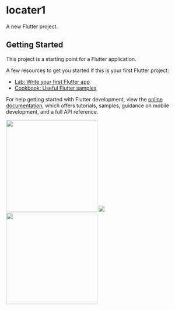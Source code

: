 # locater1

A new Flutter project.

## Getting Started

This project is a starting point for a Flutter application.

A few resources to get you started if this is your first Flutter project:

- [Lab: Write your first Flutter app](https://docs.flutter.dev/get-started/codelab)
- [Cookbook: Useful Flutter samples](https://docs.flutter.dev/cookbook)

For help getting started with Flutter development, view the
[online documentation](https://docs.flutter.dev/), which offers tutorials,
samples, guidance on mobile development, and a full API reference.

<img src="https://user-images.githubusercontent.com/118718488/229419282-f317094b-d527-4d4e-9f46-0fedaa6c79e2.png" width="250px">
<img src=https://user-images.githubusercontent.com/118718488/229419397-4384472f-4935-4405-83cb-a72c606c3248.png "width="250px">
<img src=https://user-images.githubusercontent.com/118718488/229419420-5ba7411a-5be4-489f-b882-31bec626aa3b.png" width="250px">
